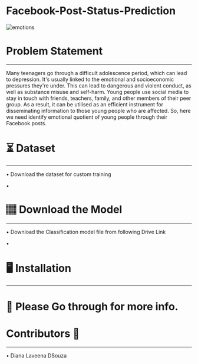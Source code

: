 # Facebook-Post-Status-Prediction
![emotions](https://user-images.githubusercontent.com/102862643/188075062-205a091a-5315-4f6c-9656-80a4a50289b9.JPG)
# Problem Statement
____________________________________________________________________________________________________________________
Many teenagers go through a difficult adolescence period, which can lead to depression. It's usually linked to the emotional and socioeconomic pressures they're
under. This can lead to dangerous and violent conduct, as well as substance misuse and self-harm. Young people use social media to stay in touch with friends, teachers,
family, and other members of their peer group. As a result, it can be utilised as an efficient instrument for disseminating information to those young people who are
affected. So, here we need identify emotional quotient of young people through their Facebook posts.

# ⏳ Dataset
______________________________________________________________________________________________________________________
 • Download the dataset for custom training
 
 • 

# 🏽‍ Download the Model
______________________________________________________________________________________________________________________
• Download the Classification model file from following Drive Link

• 

# 🖥️ Installation 
______________________________________________________________________________________________________________________



# 📖 Please Go through  for more info.

# Contributors 👩
______________________________________________________________________________________________________________________
• Diana Laveena DSouza
